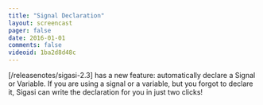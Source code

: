 ```yaml
---
title: "Signal Declaration"
layout: screencast 
pager: false
date: 2016-01-01
comments: false
videoid: 1ba2d8d48c
---
```

[/releasenotes/sigasi-2.3] has a new feature: automatically declare a Signal or Variable.
If you are using a signal or a variable, but you forgot to declare it, Sigasi can write the declaration for you in just two clicks!
